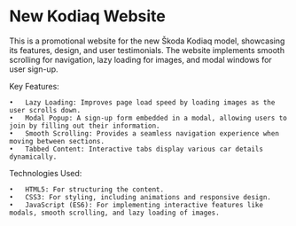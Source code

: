 # New Kodiaq Website


This is a promotional website for the new Škoda Kodiaq model, showcasing its features, design, and user testimonials. The website implements smooth scrolling for navigation, lazy loading for images, and modal windows for user sign-up.

Key Features:

	•	Lazy Loading: Improves page load speed by loading images as the user scrolls down.
	•	Modal Popup: A sign-up form embedded in a modal, allowing users to join by filling out their information.
	•	Smooth Scrolling: Provides a seamless navigation experience when moving between sections.
	•	Tabbed Content: Interactive tabs display various car details dynamically.

Technologies Used:

	•	HTML5: For structuring the content.
	•	CSS3: For styling, including animations and responsive design.
	•	JavaScript (ES6): For implementing interactive features like modals, smooth scrolling, and lazy loading of images.


